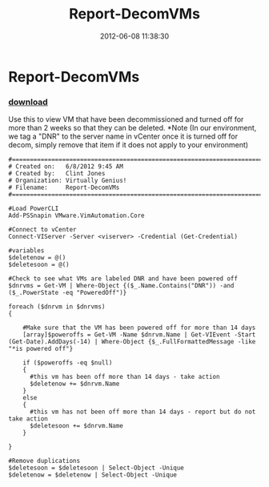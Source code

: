 ﻿---
pid:            3450
parent:         0
children:       
poster:         Clint
title:          Report-DecomVMs
date:           2012-06-08 11:38:30
description:    Use this to view VM that have been decommissioned and turned off for more than 2 weeks so that they can be deleted. 
 *Note (In our environment, we tag a "DNR" to the server name in vCenter once it is turned off for decom, simply remove that item if it does not apply to your environment)
format:         posh
---

# Report-DecomVMs

### [download](3450.ps1)  

Use this to view VM that have been decommissioned and turned off for more than 2 weeks so that they can be deleted. 
 *Note (In our environment, we tag a "DNR" to the server name in vCenter once it is turned off for decom, simply remove that item if it does not apply to your environment)

```posh
#========================================================================
# Created on:   6/8/2012 9:45 AM
# Created by:   Clint Jones
# Organization: Virtually Genius!
# Filename:     Report-DecomVMs
#========================================================================

#Load PowerCLI
Add-PSSnapin VMware.VimAutomation.Core

#Connect to vCenter
Connect-VIServer -Server <viserver> -Credential (Get-Credential)

#variables
$deletenow = @()
$deletesoon = @()

#Check to see what VMs are labeled DNR and have been powered off
$dnrvms = Get-VM | Where-Object {($_.Name.Contains("DNR")) -and ($_.PowerState -eq "PoweredOff")}

foreach ($dnrvm in $dnrvms)
{

    #Make sure that the VM has been powered off for more than 14 days
    [array]$poweroffs = Get-VM -Name $dnrvm.Name | Get-VIEvent -Start (Get-Date).AddDays(-14) | Where-Object {$_.FullFormattedMessage -like "*is powered off"}
    
    if ($poweroffs -eq $null)
    {
      #this vm has been off more than 14 days - take action
      $deletenow += $dnrvm.Name
    }
    else
    {
      #this vm has not been off more than 14 days - report but do not take action
      $deletesoon += $dnrvm.Name
    }
 
}

#Remove duplications
$deletesoon = $deletesoon | Select-Object -Unique
$deletenow = $deletenow | Select-Object -Unique
```
